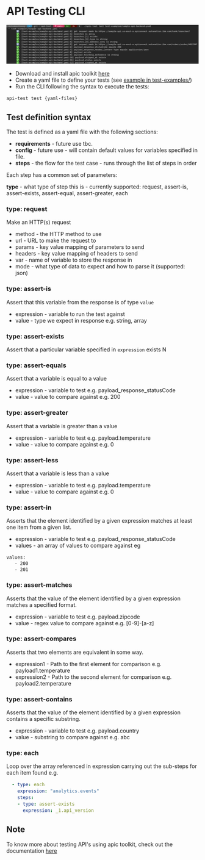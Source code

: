 # API Testing CLI



![Screenshot](../images/screenshot.png)

 - Download and install apic toolkit [here](https://ibmdocs-test.dcs.ibm.com/docs/en/v10_CD_onprem_test?topic=toolkit-installing)
 - Create a yaml file to define your tests (see [example in test-examples/](./)) 
 - Run the CLI following the syntax to execute the tests:
```
api-test test {yaml-files}
```

## Test definition syntax

The test is defined as a yaml file with the following sections:

 - **requirements** - future use tbc.
 - **config** - future use - will contain default values for variables specified in file. 
 - **steps** - the flow for the test case - runs through the list of steps in order

Each step has a common set of parameters:

**type** - what type of step this is - currently supported: request, assert-is, assert-exists, assert-equal, assert-greater, each

### type: request
Make an HTTP(s) request 
 - method - the HTTP method to use
 - url - URL to make the request to
 - params - key value mapping of parameters to send 
 - headers - key value mapping of headers to send
 - var - name of variable to store the response in
 - mode - what type of data to expect and how to parse it (supported: json)

### type: assert-is
Assert that this variable from the response is of type `value`

 - expression - variable to run the test against
 - value - type we expect in response e.g. string, array


### type: assert-exists 
Assert that a particular variable specified in `expression` exists
N
### type: assert-equals 
Assert that a variable is equal to a value
 - expression - variable to test e.g. payload_response_statusCode
 - value - value to compare against e.g. 200

### type: assert-greater 
Assert that a variable is greater than a value
 - expression - variable to test e.g. payload.temperature
 - value - value to compare against e.g. 0

### type: assert-less
Assert that a variable is less than a value
 - expression - variable to test e.g. payload.temperature
 - value - value to compare against e.g. 0

### type: assert-in
Asserts that the element identified by a given expression matches at least one item from a given list.
 - expression - variable to test e.g. payload_response_statusCode
 - values - an array of values to compare against eg
 ```
 values:
    - 200
    - 201
 ```

### type: assert-matches
Asserts that the value of the element identified by a given expression matches a specified format.
 - expression - variable to test e.g. payload.zipcode
 - value - regex value to compare against e.g. [0-9]-[a-z]

### type: assert-compares
Asserts that two elements are equivalent in some way.
 - expression1 - Path to the first element for comparison e.g. payload1.temperature
 - expression2 - Path to the second element for comparison e.g. payload2.temperature

### type: assert-contains
Asserts that the value of the element identified by a given expression contains a specific substring.
 - expression - variable to test e.g. payload.country
 - value - substring to compare against e.g. abc

### type: each
Loop over the array referenced in expression carrying out the sub-steps for each item found e.g.

```yaml
  - type: each
    expression: "analytics.events"
    steps:
    - type: assert-exists 
      expression: _1.api_version
```

## Note

To know more about testing API's using apic toolkit, check out the documentation [here](https://ibmdocs-test.dcs.ibm.com/docs/en/v10_CD_onprem_test?topic=toolkit-installing)